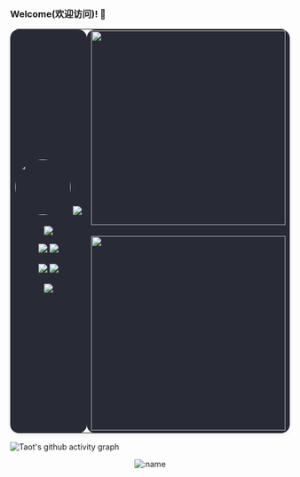 ### Welcome(欢迎访问)! 👋

<div align="center">
  <table border="0" cellspacing="0" cellpadding="10" style="border-radius: 15px; overflow: hidden; box-shadow: 0 4px 8px rgba(0,0,0,0.05);">
    <tr>
      <td align="center" width="50%" style="background-color: #282a36; border-radius: 15px;">
        <img src="https://avatars.githubusercontent.com/u/147895238?v=4" width="100" height="100" style="border-radius: 50%;" />
       <img src="https://readme-typing-svg.demolab.com/?lines=👋+Hi+there!+I'm+tkzzzzzz6." />
        <p>
          <a href="mailto:tk2535550189@gmail.com">
            <img src="https://img.shields.io/badge/Email-tk2535550189%40gmail.com-blue?style=flat-square&logo=gmail"/>
          </a>
        </p>
        <p>
          <img src="https://img.shields.io/badge/Birthday-2004--12--09-ff69b4?style=flat-square&logo=birthday"/>
          <img src="https://img.shields.io/badge/Location-Ya'an-success?style=flat-square&logo=google-maps"/>
        </p>
        <p>
          <img src="https://img.shields.io/github/followers/tkzzzzzz6?color=brightgreen&style=flat-square&logo=github&label=关注我" />
          <img src="https://img.shields.io/badge/Python-green?style=flat-square&logo=python" />
        </p>
        <p>
          <img src="https://img.shields.io/badge/WeChat-f784958034-brightgreen?style=flat-square&logo=wechat" />
        </p>
      </td>
      <td width="50%" align="center" style="background-color: #282a36; border-radius: 15px;">
        <a href="#"><img src="https://github-readme-stats.vercel.app/api?username=tkzzzzzz6&show_icons=true&theme=dracula&border_radius=15" width="350"></a>
        <br><br>
        <a href="#"><img src="https://github-readme-stats.vercel.app/api/top-langs/?username=tkzzzzzz6&border_radius=15&theme=dracula&layout=compact" width="350"></a>
      </td>
    </tr>
  </table>
</div>

![Taot's github activity graph](https://github-readme-activity-graph.vercel.app/graph?username=tkzzzzzz6&theme=xcode)

<div align="center">
 <img src="https://count.getloli.com/@tkzzzzzz6-profile?name=tkzzzzzz6-profile&theme=rule34&padding=8&offset=0&align=top&scale=1&pixelated=1&darkmode=auto" alt=":name">
</div>
